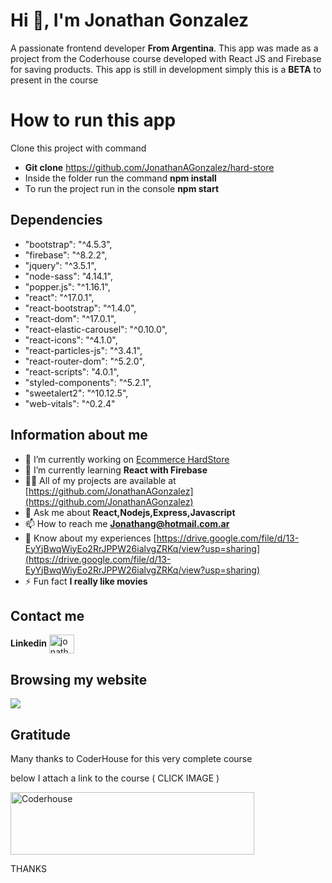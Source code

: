 # Hi 👋, I'm Jonathan Gonzalez

A passionate frontend developer **From Argentina**. This app was made as a project from the Coderhouse course developed with React JS and Firebase for saving products. This app is still in development simply this is a **BETA** to present in the course

# How to run this app

Clone this project with command

- **Git clone** https://github.com/JonathanAGonzalez/hard-store
- Inside the folder run the command **npm install**
- To run the project run in the console **npm start**

## Dependencies

- "bootstrap": "^4.5.3",
- "firebase": "^8.2.2",
- "jquery": "^3.5.1",
- "node-sass": "4.14.1",
- "popper.js": "^1.16.1",
- "react": "^17.0.1",
- "react-bootstrap": "^1.4.0",
- "react-dom": "^17.0.1",
- "react-elastic-carousel": "^0.10.0",
- "react-icons": "^4.1.0",
- "react-particles-js": "^3.4.1",
- "react-router-dom": "^5.2.0",
- "react-scripts": "4.0.1",
- "styled-components": "^5.2.1",
- "sweetalert2": "^10.12.5",
- "web-vitals": "^0.2.4"

## Information about me

- 🔭 I’m currently working on [Ecommerce HardStore](https://github.com/JonathanAGonzalez/hard-store)
- 🌱 I’m currently learning **React with Firebase**
- 👨‍💻 All of my projects are available at [https://github.com/JonathanAGonzalez](https://github.com/JonathanAGonzalez)
- 💬 Ask me about **React,Nodejs,Express,Javascript**
- 📫 How to reach me **[Jonathang@hotmail.com.ar](mailto:Jonathang@hotmail.com.ar)**
- 📄 Know about my experiences [https://drive.google.com/file/d/13-EyYjBwqWiyEo2RrJPPW26ialvgZRKq/view?usp=sharing](https://drive.google.com/file/d/13-EyYjBwqWiyEo2RrJPPW26ialvgZRKq/view?usp=sharing)
- ⚡ Fun fact **I really like movies**

## Contact me

**Linkedin**
[<img align="center" src="https://cdn.jsdelivr.net/npm/simple-icons@3.0.1/icons/linkedin.svg" alt="jonathanantoniogonzalez" height="30" width="40" />](https://www.linkedin.com/in/jonathanantoniogonzalez/)

## Browsing my website

![](https://media4.giphy.com/media/9s1E78Ny9eZvZcr3IP/giphy.gif)

## Gratitude

Many thanks to CoderHouse for this very complete course

below I attach a link to the course ( CLICK IMAGE )

[<img align="center" src="https://res.cloudinary.com/hdsqazxtw/image/upload/f_auto/f_auto/v1557348830/coderhouse_avkeo7.svg" alt="Coderhouse" height="100" width="390" />](https://www.coderhouse.com/online/reactjs)

THANKS
